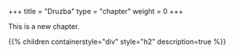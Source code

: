 +++
title = "Druzba"
type = "chapter"
weight = 0
+++

This is a new chapter.

{{% children containerstyle="div" style="h2" description=true %}}